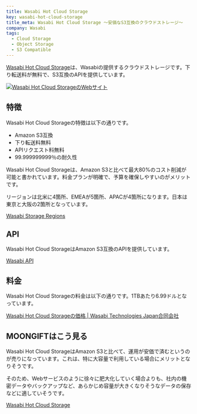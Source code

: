 ```yaml
---
title: Wasabi Hot Cloud Storage
key: wasabi-hot-cloud-storage
title_meta: Wasabi Hot Cloud Storage 〜安価なS3互換のクラウドストレージ〜
company: Wasabi
tags:
  - Cloud Storage
  - Object Storage
  - S3 Compatible
---
```


[Wasabi Hot Cloud Storage](https://wasabi.com/cloud-object-storage)は、Wasabiの提供するクラウドストレージです。下り転送料が無料で、S3互換のAPIを提供しています。

[![Wasabi Hot Cloud StorageのWebサイト](/img/services/wasabi-hot-cloud-storage.jpg)](https://wasabi.com/cloud-object-storage)

<!--more-->

## 特徴

Wasabi Hot Cloud Storageの特徴は以下の通りです。

- Amazon S3互換
- 下り転送料無料
- APIリクエスト料無料
- 99.999999999％の耐久性

Wasabi Hot Cloud Storageは、Amazon S3と比べて最大80%のコスト削減が可能と書かれています。料金プランが明確で、予算を確保しやすいのがメリットです。

リージョンは北米に4箇所、EMEAが5箇所、APACが4箇所になります。日本は東京と大阪の2箇所となっています。

[Wasabi Storage Regions](https://wasabi.com/company/storage-regions)

## API

Wasabi Hot Cloud StorageはAmazon S3互換のAPIを提供しています。

[Wasabi API](https://docs.wasabi.com/docs/wasabi-api)

## 料金

Wasabi Hot Cloud Storageの料金は以下の通りです。1TBあたり6.99ドルとなっています。

[Wasabi Hot Cloud Storageの価格 \| Wasabi Technologies Japan合同会社](https://wasabi.com/ja/pricing)

## MOONGIFTはこう見る

Wasabi Hot Cloud StorageはAmazon S3と比べて、運用が安価で済むというのが売りになっています。これは、特に大容量で利用している場合にメリットとなりそうです。

そのため、Webサービスのように徐々に肥大化していく場合よりも、社内の機密データやバックアップなど、あらかじめ容量が大きくなりそうなデータの保存などに適していそうです。

[Wasabi Hot Cloud Storage](https://wasabi.com/cloud-object-storage)
